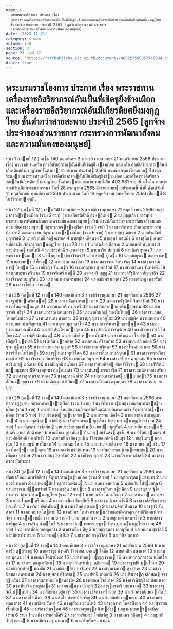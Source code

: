 ```yaml
---
name: >-
  พระบรมราชโองการ ประกาศ เรื่อง
  พระราชทานเครื่องราชอิสริยาภรณ์อันเป็นที่เชิดชูยิ่งช้างเผือกและเครื่องราชอิสริยาภรณ์อันมีเกียรติยศยิ่งมงกุฎไทย
  ชั้นต่ำกว่าสายสะพาย ประจำปี 2565 [ลูกจ้างประจำของส่วนราชการ
  กระทรวงการพัฒนาสังคมและความมั่นคงของมนุษย์]
date: '2023-11-21'
category: ข พิเศษ
volume: 140
section: 3
page: 27 เล่มที่ 12
source: 'https://ratchakitcha.soc.go.th/documents/488257598357766984.pdf'
draft: true
---
```


# พระบรมราชโองการ ประกาศ เรื่อง พระราชทานเครื่องราชอิสริยาภรณ์อันเป็นที่เชิดชูยิ่งช้างเผือกและเครื่องราชอิสริยาภรณ์อันมีเกียรติยศยิ่งมงกุฎไทย ชั้นต่ำกว่าสายสะพาย ประจำปี 2565 [ลูกจ้างประจำของส่วนราชการ กระทรวงการพัฒนาสังคมและความมั่นคงของมนุษย์]

หน้า 1 (เลมที่ 12 ) เลม 140 ตอนพิเศษ 3 ข ราชกิจจานุเบกษา 21 พฤศจิกายน 2566 ประกาศ เรื่อง พระราชทานเครื่องราชอิสริยาภรณอันเป็นที่เชิดชูยิ่งชางเผือก และเครื่องราชอิสริยาภรณอันมีเกียรติยศยิ่งมงกุฎไทย ชั้นต่ํากวาสายสะพาย ประจําป 2565 ทรงพระกรุณาโปรดเกลาโปรดกระหมอมพระราชทานเครื่องราชอิสริยาภรณอันเป็นที่เชิดชูยิ่งชางเผือก และเครื่องราชอิสริยาภรณอันมีเกียรติยศยิ่งมงกุฎไทย ชั้นต่ํากวาสายสะพาย รวมทั้งสิ้น 403,981 ราย เนื่องในโอกาสพระราชพิธีเฉลิมพระชนมพรรษา วันที่ 28 กรกฎาคม 2565 ดังรายนามทายประกาศนี้ ทั้งนี้ ตั้งแต่วันที่ 11 พฤศจิกายน พุทธศักราช 2566 ประกาศ ณ วันที่ 13 พฤศจิกายน พุทธศักราช 2566 เป็นปที่ 8 ในรัชกาลปจจุบัน

หน้า 27 (เลมที่ 12 ) เลม 140 ตอนพิเศษ 3 ข ราชกิจจานุเบกษา 21 พฤศจิกายน 2566 เบญจมาภรณชางเผือก (รวม 2 ราย) 1 นายเกียรติศักดิ์ สิงหอินทร 2 นายบุญเถียร ลําสมุทร กระทรวงการพัฒนาสังคมและความมั่นคงของมนุษย สํานักงานปลัดกระทรวงการพัฒนาสังคมและความมั่นคงของมนุษย จัตุรถาภรณชางเผือก (รวม 1 ราย) 1 นางสาววิภาพร ลักษณะการ กรมกิจการเด็กและเยาวชน จัตุรถาภรณชางเผือก (รวม 6 ราย) 1 นายทศพร คชเดช 2 นายประสิทธิ์ บุญสวัสดิ์ 3 นายเริงฤทธิ์ กลอมรอด 4 นายสุกิจ เกิดนาค 5 นายสุทธิ กอนผึ้ง 6 นางสุนีย อาหะหมัดอามีน จัตุรถาภรณมงกุฎไทย (รวม 78 ราย) 1 นายเฉลียว ลือลาภ 2 นายดนตรี อันอาสา 3 นายดํารงค เตยโพธิ์ 4 นายธีระศักดิ์ ชนะสงคราม 5 นายนาวิน สัมฤทธิ์ 6 นายนิกร ชูทอง 7 นายพุทธา แทนแกว 8 นายไพบูลย เขียววิจิตร 9 นายรสดีย ปูเตะ 10 นายสมบูรณ สมเคราะห 11 นายสายฟา บัวใหญ 12 นายอรุณ ทองศิลา 13 นางกมลวรรณ จิตรเจริญ 14 นางสาวกรรณิการ ใยสุน 15 นางกัญญา ขันแกว 16 นางกาญจนา สุทธารักษ์ 17 นางสาวกานดา จันทร์เพ็ง 18 นางเกษชะบา ศรีนวล 19 นางจรัสศรี แซลี้ 20 นางจามรี บุญชู 21 นางสาวจิรัฐิติกาล สัญญากิจ 22 นางจิราภร ชมภูรัตน์ 23 นางเจม หมวดพรมทอง 24 นางชมัยพร แสงศร 25 นางชํานาฎ เพชรรัตน์ 26 นางสาวโชติกา จํานงค

หน้า 28 (เลมที่ 12 ) เลม 140 ตอนพิเศษ 3 ข ราชกิจจานุเบกษา 21 พฤศจิกายน 2566 27 นางฐาปนีย ศรีเสนห 28 นางสาวณัชตาภรณ กาวิน 29 นางสาวณัฐกิตติ์ จินนารักษ์ 30 นางดารารัตน์ พรอมมูล 31 นางถนอมศรี กรองศรี 32 นางสาวทองยอย ศรีนอยพรม 33 นางธนวรรณ ศรีรุจี 34 นางธนะวรรณ แคนเสาร 35 นางนงลักษณ ทองใบใหญ 36 นางสาวนฤมล โหมดนิ่มนวล 37 นางเนตรนภา นาแสวง 38 นางบุญญิสา แวยูโซะ 39 นางบุญพิศ หงวนถนอม 40 นางบุบผา บําเพ็ญทาน 41 นางเบญจา บุญทองโท 42 นางปภาวรินทร ฤกษนุย 43 นางสาวประนอม ทองนิ่ม 44 นางสาวประไพ แกวอุดม 45 นางปราณี ถาวรนุรักษ์ 46 นางสาวพราวรวี ไสโยธา 47 นางพัชรี นิลพัฒน 48 นางสาวพัชรี เปงทะมัง 49 นางสาวพินฒนา ใจอารีย 50 นางเพ็ญศรี มุงหาดี 51 นางไพลิน ปอกตาล 52 นางภคมน ศิริธนกาล 53 นางสาวมาลี ลอยดี 54 นางยุพา ภูพวง 55 นางสาวเยาวเรศ บุญศรี 56 นางรัชตา แกมจินดา 57 นางรําไพ คําวะเนตร 58 นางสาวรําไพ โพธิ์หยา 59 นางรุงนภา พุทธิโสต 60 นางสาวลีลา สายสิญจน 61 นางสาววรรณวิกา เดชสาร 62 นางวิรงรอง จันทร์จิระ 63 นางสมนึก อนุภาพ 64 นางสาวสรีวรรณ พูลเสม 65 นางสาวสวรินทร มณีฉาย 66 นางสัมฤทธิ์ อนุโยธา 67 นางสาวสายทิตย ศักดาวิโรจน 68 นางสิริรัตน์ แกวบุญทอง 69 นางสุทนา กลอมแสง 70 นางสุนันท กรรณาริก 71 นางสาวสุพนิตา ทองทรัพย์ 72 นางสาวสุภาพร เปาทอง 73 นางสุภาวดี พั้วลี 74 นางสาวเสาวภาคย ปนเกลา 75 นางเสาวลักษณ บุญจวง 76 นางอนัญญา สาริยันต 77 นางสาวอังคณา อรุณบุตร 78 นางสาวอํานวย ยะบุญ

หน้า 29 (เลมที่ 12 ) เลม 140 ตอนพิเศษ 3 ข ราชกิจจานุเบกษา 21 พฤศจิกายน 2566 กรมกิจการผู้สูงอายุ จัตุรถาภรณชางเผือก (รวม 1 ราย) 1 นางจีรภา แยมพยุง เบญจมาภรณชางเผือก (รวม 1 ราย) 1 นางสาวสงบ ไหมสุข กรมกิจการสตรีและสถาบันครอบครัว จัตุรถาภรณชางเผือก (รวม 5 ราย) 1 นายธีรพงศ รูปยาภรณ 2 นายบรรจบ เชื่อได้ 3 นายอลงกต ชํานาญเชาวน 4 นางสาวกุลนันท สวัสดี 5 นางจันทิราภรณ บุญเรือง จัตุรถาภรณมงกุฎไทย (รวม 24 ราย) 1 นายจิตรกร กําจัดภัย 2 นายประวิตร ทองนิ่ม 3 นายเปง บุญรัตน์ 4 นายพยัพ ทองนุม 5 สิบตรี มงคล ภักดีจอหอ 6 นายมังกร บูระพันธ 7 นายรุงนิรันดร สุขชัย 8 นายวิรัตน์ รุงแสง 9 นายศักดิ์สิทธิ์ ทองพันชั่ง 10 นายสมนึก เมืองสูงเนิน 11 นายสมภักดิ์ เป็นสุข 12 นายสุรินทร แถวเนิน 13 นายอนุรักษ์ เป็นสุข 14 นายอาคม โสภา 15 นายอํานาจ กลิ่นขจร 16 นางเกษร เขงเงิน 17 นางใกลรุง แกวเกตุ 18 นางทองจันทร์ จันเทพา 19 นางทิพย์วรรณ พิมพละมาตย 20 นางเพ็ญแข ทารักษ์ 21 นางวาสนา สุขทรัพย์ 22 นางศิริธร บุญสา 23 นางอภัย คงคาสวัสดิ์ 24 นางสาวอรสา ยังประภา

หน้า 30 (เลมที่ 12 ) เลม 140 ตอนพิเศษ 3 ข ราชกิจจานุเบกษา 21 พฤศจิกายน 2566 กรมพัฒนาสังคมและสวัสดิการ จัตุรถาภรณชางเผือก (รวม 9 ราย) 1 นายญาณวรุตม มารยาท 2 นายดวงดี ทองคํา 3 นายพงศสิทธิ์ คุรุวรรณพัฒน 4 นายสมพร ขมหวาน 5 นายอภัย โปรงสกุล 6 นายอรรณพ ปนทรัพย์ 7 นางเกวลิน สินเปยง 8 นางสาวกัลยา รมพิกุล 9 นางชญาภา ฐิโตประการ จัตุรถาภรณมงกุฎไทย (รวม 12 ราย) 1 นายปณชัย โสภากัญญา 2 นายสําเนาว คงอาษา 3 นายสมโภชน ศรีเสมอ 4 นางสาวธนิดา ริมดุสิทธิ์ 5 นางสาวฤดี แทนวันดี 6 นางสาวลัลธริมา สระทองเทียน 7 นางวิภา ชัยพิพัฒน 8 นางพรทิพย์ แสงแกว 9 นางสมจิตร สีหมวด 10 นางชูศรี ขันสาคร 11 นางสมหมาย ไตถาม 12 นางอัมพร โฆษา กรมสงเสริมและพัฒนาคุณภาพชีวิตคนพิการ จัตุรถาภรณชางเผือก (รวม 5 ราย) 1 นายกฤษดา ผาจวง 2 นายสุรชาติ แสนทวีสุข 3 นายอิสรา คําพิมูล 4 นางรสริน สังขโพธิ์ 5 นางเสาวนีย ทะยะราษฎร จัตุรถาภรณมงกุฎไทย (รวม 46 ราย) 1 นายขจรศักดิ์ กอพลูกลาง 2 นายจําเนียร มีพู 3 นายบุญฉลอง เอกกุทัพ 4 นายพยอม สุขวัลลิ 5 นายมีพร ยังประภา 6 นายยงคยุท ธิมา 7 นายวสุพล ฮวดวิจิตร 8 นายวิษิจ สุภากร

หน้า 31 (เลมที่ 12 ) เลม 140 ตอนพิเศษ 3 ข ราชกิจจานุเบกษา 21 พฤศจิกายน 2566 9 นายศรชัย ตุสําราญ 10 นายศราวุธ สิงหศิริ 11 นายสมเจตน ใจซื่อ 12 นายสมนึก แสงนาค 13 นายสมพร มูลนาม 14 นายอมร โคตรบึงแก 15 นายอาทิตย ปญญาวงค 16 นางสาวกณาวรรณ หมื่นเรือคํา 17 นางจิตรา ดลภูผานันท 18 นางสาวจันทร์เพ็ญ เฉลิมวงศ 19 นางสาวฐาปนี ทุมโสภา 20 นางธัญญาภัทร ทองชื่น 21 นางธัณยจิรา ปาจันทร์ 22 นางสาวนงเยาว สุขสอาด 23 นางสาวนิรมล เคนพะนาน 24 นางบุษกร ศิริภรณ 25 นางปรานี เกตุชาติ 26 นางปรินทรญาลักษณ ขาวรุงเรือง 27 นางสาวผกาทิพย์ ออนอําไพ 28 นางพยอม ใจสะอาด 29 นางสาวพิชญธิดา หัศบําเรอ 30 นางเพียงจิต หาญกลา 31 นางมนตนภา ปะมะลิ 32 นางรุงราตรี เกษมวงศ 33 นางสาวรุจิณี ปนปาน 34 นางลักษิกา อยู่ถาวร 35 นางสาววิจิตรา ศรียงยศ 36 นางสาวศิราลักษณ กัตโร 37 นางสาวสมใจ ดีขาย 38 นางสมใจ สรรพกิจเจริญ 39 นางสาวสมปอง คุมพวก 40 นางสมพร พลนาการ 41 นางสาธิดา วันทา 42 นางสุกัลยา ชวนโพธิ์ 43 นางสุภาพร โคตรบึงแก 44 นางสุวรรณ เชื้อพันธ 45 นางอริสา มีพรอม 46 นางสาวอรุณรุง สิงหสังข เบญจมาภรณชางเผือก (รวม 6 ราย) 1 นางกิ่ง เสริมศักดิ์ศิริ 2 นางสาวเรียมรวี โพธิ์ขวัญ 3 นางสมพร สถิตย 4 นางสุมาลี จีบสุวรรณ 5 นางสุมิตรา กรุณานนท 6 นางอรัญรักษ์ แฝงมณี
